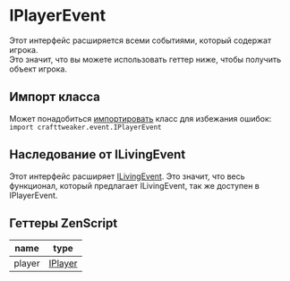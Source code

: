 # IPlayerEvent

Этот интерфейс расширяется всеми событиями, который содержат игрока.  
Это значит, что вы можете использовать геттер ниже, чтобы получить объект игрока.

## Импорт класса

Может понадобиться [импортировать](/AdvancedFunctions/Import/) класс для избежания ошибок:  
`import crafttweaker.event.IPlayerEvent`

## Наследование от ILivingEvent

Этот интерфейс расширяет [ILivingEvent](/Vanilla/Events/Events/ILivingEvent/). Это значит, что весь функционал, который предлагает ILivingEvent, так же доступен в IPlayerEvent.

## Геттеры ZenScript

| name   | type                                 |
| ------ | ------------------------------------ |
| player | [IPlayer](/Vanilla/Players/IPlayer/) |
